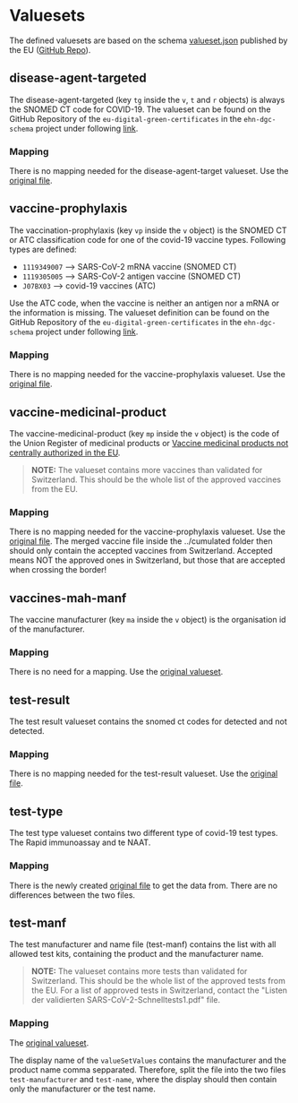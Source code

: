 # Valuesets

The defined valuesets are based on the schema [valueset.json](https://github.com/eu-digital-green-certificates/ehn-dgc-schema/blob/main/valueset.json) published by the EU ([GitHub Repo](https://github.com/eu-digital-green-certificates/ehn-dgc-schema)).

## disease-agent-targeted

The disease-agent-targeted (key `tg` inside the `v`, `t` and `r` objects) is always the SNOMED CT code for COVID-19. The valueset can be found on the GitHub Repository of the `eu-digital-green-certificates` in the `ehn-dgc-schema` project under following [link](https://github.com/eu-digital-green-certificates/ehn-dgc-schema/blob/main/valuesets/disease-agent-targeted.json).

### Mapping

There is no mapping needed for the disease-agent-target valueset. Use the [original file](https://github.com/ehn-digital-green-development/ehn-dgc-schema/blob/main/valuesets/disease-agent-targeted.json).

## vaccine-prophylaxis

The vaccination-prophylaxis (key `vp` inside the `v` object) is the SNOMED CT or ATC classification code for one of the covid-19 vaccine types. Following types are defined:

- `1119349007` --> SARS-CoV-2 mRNA vaccine (SNOMED CT)
- `1119305005` --> SARS-CoV-2 antigen vaccine (SNOMED CT)
- `J07BX03` --> covid-19 vaccines (ATC)

Use the ATC code, when the vaccine is neither an antigen nor a mRNA or the information is missing.
The valueset definition can be found on the GitHub Repository of the `eu-digital-green-certificates` in the `ehn-dgc-schema` project under following [link](https://github.com/eu-digital-green-certificates/ehn-dgc-schema/blob/main/valuesets/vaccine-prophylaxis.json).

### Mapping

There is no mapping needed for the vaccine-prophylaxis valueset. Use the [original file](https://github.com/ehn-digital-green-development/ehn-dgc-schema/blob/main/valuesets/vaccine-prophylaxis.json).

## vaccine-medicinal-product

The vaccine-medicinal-product (key `mp` inside the `v` object) is the code of the Union Register of medicinal products or [Vaccine medicinal products not centrally authorized in the EU](https://webgate.ec.europa.eu/fpfis/wikis/x/ZYg-L).

> **NOTE:** The valueset contains more vaccines than validated for Switzerland. This should be the whole list of the approved vaccines from the EU.

### Mapping

There is no mapping needed for the vaccine-prophylaxis valueset. Use the [original file](https://github.com/ehn-digital-green-development/ehn-dgc-schema/blob/main/valuesets/vaccine-medicinal-product.json).
The merged vaccine file inside the ../cumulated folder then should only contain the accepted vaccines from Switzerland. Accepted means NOT the approved ones in Switzerland, but those that are accepted when crossing the border!

## vaccines-mah-manf

The vaccine manufacturer (key `ma` inside the `v` object) is the organisation id of the manufacturer.

### Mapping

There is no need for a mapping. Use the [original valueset](https://github.com/ehn-digital-green-development/ehn-dgc-schema/blob/main/valuesets/vaccine-mah-manf.json).

## test-result

The test result valueset contains the snomed ct codes for detected and not detected.

### Mapping

There is no mapping needed for the test-result valueset. Use the [original file](https://github.com/ehn-digital-green-development/ehn-dgc-schema/blob/main/valuesets/test-result.json).

## test-type

The test type valueset contains two different type of covid-19 test types. The Rapid immunoassay and te NAAT.

### Mapping

There is the newly created [original file](https://github.com/ehn-digital-green-development/ehn-dgc-schema/blob/main/valuesets/test-type.json) to get the data from. There are no differences between the two files.

## test-manf

The test manufacturer and name file (test-manf) contains the list with all allowed test kits, containing the product and the manufacturer name.

> **NOTE:** The valueset contains more tests than validated for Switzerland. This should be the whole list of the approved tests from the EU. For a list of approved tests in Switzerland, contact the "Listen der validierten SARS-CoV-2-Schnelltests1.pdf" file.

### Mapping

The [original valueset](https://github.com/ehn-digital-green-development/ehn-dgc-schema/blob/main/valuesets/test-manf.json).

The display name of the `valueSetValues` contains the manufacturer and the product name comma sepparated. Therefore, split the file into the two files `test-manufacturer` and `test-name`, where the display should then contain only the manufacturer or the test name.
